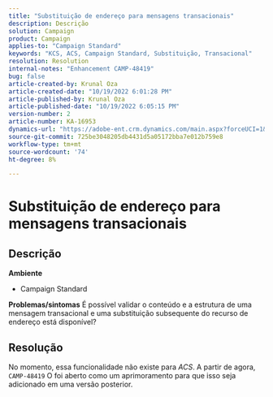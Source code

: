 ```yaml
---
title: "Substituição de endereço para mensagens transacionais"
description: Descrição
solution: Campaign
product: Campaign
applies-to: "Campaign Standard"
keywords: "KCS, ACS, Campaign Standard, Substituição, Transacional"
resolution: Resolution
internal-notes: "Enhancement CAMP-48419"
bug: false
article-created-by: Krunal Oza
article-created-date: "10/19/2022 6:01:28 PM"
article-published-by: Krunal Oza
article-published-date: "10/19/2022 6:05:15 PM"
version-number: 2
article-number: KA-16953
dynamics-url: "https://adobe-ent.crm.dynamics.com/main.aspx?forceUCI=1&pagetype=entityrecord&etn=knowledgearticle&id=b72c890b-d84f-ed11-bba2-00224808679b"
source-git-commit: 725be3048205db4431d5a05172bba7e012b759e8
workflow-type: tm+mt
source-wordcount: '74'
ht-degree: 8%

---
```


# Substituição de endereço para mensagens transacionais

## Descrição

<b>Ambiente</b>
- Campaign Standard



<b>Problemas/sintomas</b>
É possível validar o conteúdo e a estrutura de uma mensagem transacional e uma substituição subsequente do recurso de endereço está disponível?


## Resolução


No momento, essa funcionalidade não existe para *ACS*. A partir de agora, `CAMP-48419` O foi aberto como um aprimoramento para que isso seja adicionado em uma versão posterior.
